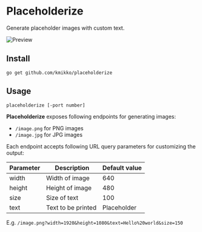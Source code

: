 # Placeholderize
Generate placeholder images with custom text.

![Preview](https://user-images.githubusercontent.com/2776729/34992240-2a8889be-fad5-11e7-8008-fbaae27ccec0.gif)

## Install
`go get github.com/kmikko/placeholderize`

## Usage
`placeholderize [-port number]`

**Placeholderize** exposes following endpoints for generating images:
 - `/image.png` for PNG images
 - `/image.jpg` for JPG images

Each endpoint accepts following URL query parameters for customizing the output:

Parameter |  Description | Default value
------|--------------|--------
width|Width of image|640
height|Height of image|480
size|Size of text|100
text|Text to be printed|Placeholder

E.g. `/image.png?width=1920&height=1080&text=Hello%20world&size=150`
